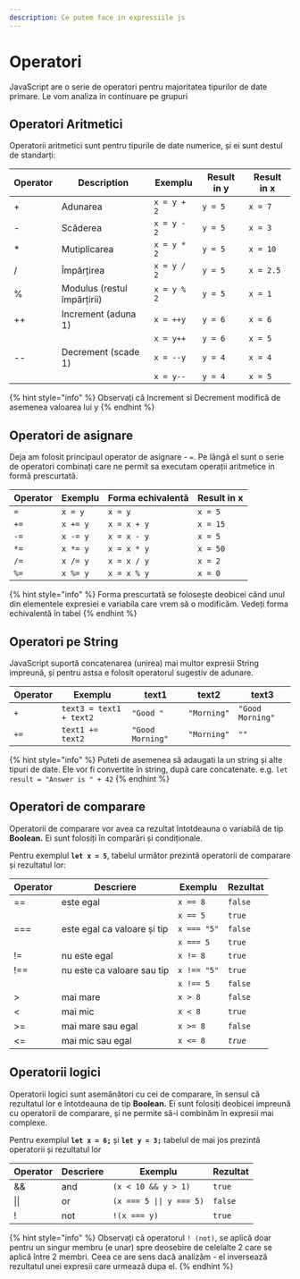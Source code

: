 ```yaml
---
description: Ce putem face in expressiile js
---
```


# Operatori

JavaScript are o serie de operatori pentru majoritatea tipurilor de date primare. Le vom analiza in continuare pe grupuri

## Operatori Aritmetici

Operatorii aritmetici sunt pentru tipurile de date numerice, și ei sunt destul de standarți:



| Operator | Description                 | Exemplu     | Result in y | Result in x |
| -------- | --------------------------- | ----------- | ----------- | ----------- |
| +        | Adunarea                    | `x = y + 2` | `y = 5`     | `x = 7`     |
| -        | Scăderea                    | `x = y - 2` | `y = 5`     | `x = 3`     |
| \*       | Mutiplicarea                | `x = y * 2` | `y = 5`     | `x = 10`    |
| /        | Împărțirea                  | `x = y / 2` | `y = 5`     | `x = 2.5`   |
| %        | Modulus (restul împărțirii) | `x = y % 2` | `y = 5`     | `x = 1`     |
| ++       | Increment (aduna 1)         | `x = ++y`   | `y = 6`     | `x = 6`     |
|          |                             | `x = y++`   | `y = 6`     | `x = 5`     |
| --       | Decrement (scade 1)         | `x = --y`   | `y = 4`     | `x = 4`     |
|          |                             | `x = y--`   | `y = 4`     | `x = 5`     |

{% hint style="info" %}
Observați că Increment si Decrement modifică de asemenea valoarea lui y
{% endhint %}

## Operatori de asignare

Deja am folosit principaul operator de asignare - `=`. Pe lângă el sunt o serie de operatori combinați care ne permit sa executam operații aritmetice in formă prescurtată.

| Operator | Exemplu  | Forma echivalentă | Result in x |
| -------- | -------- | ----------------- | ----------- |
| `=`      | `x = y`  | `x = y`           | `x = 5`     |
| `+=`     | `x += y` | `x = x + y`       | `x = 15`    |
| `-=`     | `x -= y` | `x = x - y`       | `x = 5`     |
| `*=`     | `x *= y` | `x = x * y`       | `x = 50`    |
| `/=`     | `x /= y` | `x = x / y`       | `x = 2`     |
| `%=`     | `x %= y` | `x = x % y`       | `x = 0`     |

{% hint style="info" %}
Forma prescurtată se folosește deobicei când unul din elementele expresiei e variabila care vrem să o modificăm. Vedeți forma echivalentă în tabel
{% endhint %}

## Operatori pe String

JavaScript suportă concatenarea (unirea) mai multor expresii String impreună, și pentru astsa e folosit operatorul sugestiv de adunare.

| Operator | Exemplu                 | text1            | text2       | text3             |
| -------- | ----------------------- | ---------------- | ----------- | ----------------- |
| `+`      | `text3 = text1 + text2` | `"Good "`        | `"Morning"` |  `"Good Morning"` |
| `+=`     | `text1 += text2`        | `"Good Morning"` | `"Morning"` | `""`              |

{% hint style="info" %}
Puteti de asemenea să adaugati la un string și alte tipuri de date. Ele vor fi convertite în string, după care concatenate. e.g. `let result = "Answer is " + 42`
{% endhint %}

## Operatori de comparare

Operatorii de comparare vor avea ca rezultat întotdeauna o variabilă de tip **Boolean.** Ei sunt folosiți în comparări și condiționale.

Pentru exemplul **`let x = 5`**, tabelul următor prezintă operatorii de comparare și rezultatul lor:

| Operator | Descriere                   | Exemplu     | Rezultat |
| -------- | --------------------------- | ----------- | -------- |
| ==       | este egal                   | `x == 8`    | `false`  |
|          |                             | `x == 5`    | `true`   |
| ===      | este egal ca valoare și tip | `x === "5"` | `false`  |
|          |                             | `x === 5`   | `true`   |
| !=       | nu este egal                | `x != 8`    | `true`   |
| !==      | nu este ca valoare sau tip  | `x !== "5"` | `true`   |
|          |                             | `x !== 5`   | `false`  |
| >        | mai mare                    | `x > 8`     | `false`  |
| <        | mai mic                     | `x < 8`     | `true`   |
| >=       | mai mare sau egal           | `x >= 8`    | `false`  |
| <=       | mai mic sau egal            | `x <= 8`    | _`true`_ |

## Operatorii logici

Operatorii logici sunt asemănători cu cei de comparare, în sensul că rezultatul lor e întotdeauna de tip **Boolean.** Ei sunt folosiți deobicei impreună cu operatorii de comparare, și ne permite să-i combinăm în expresii mai complexe.

Pentru exemplul **`let x = 6;`** și **`let y = 3;`** tabelul de mai jos prezintă operatorii și rezultatul lor

| Operator | Descriere | Exemplu                  | Rezultat |
| -------- | --------- | ------------------------ | -------- |
| &&       | and       | `(x < 10 && y > 1)`      | `true`   |
| \|\|     | or        | `(x === 5 \|\| y === 5)` | `false`  |
| !        | not       | `!(x === y)`             | `true`   |

{% hint style="info" %}
Observați că operatorul `! (not)`, se aplică doar pentru un singur membru (e unar) spre deosebire de celelalte 2 care se aplică între 2 membri. Ceea ce are sens dacă analizăm - el inversează rezultatul unei expresii care urmează dupa el.
{% endhint %}
